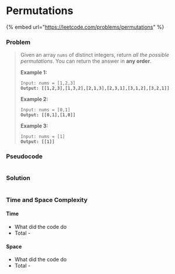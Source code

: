 # Permutations

{% embed url="https://leetcode.com/problems/permutations" %}

### Problem

> Given an array `nums` of distinct integers, return _all the possible permutations_. You can return the answer in **any order**.
>
> &#x20;
>
> **Example 1:**
>
> <pre><code>Input: nums = [1,2,3]
> <strong>Output: [[1,2,3],[1,3,2],[2,1,3],[2,3,1],[3,1,2],[3,2,1]]</strong></code></pre>
>
> **Example 2:**
>
> <pre><code>Input: nums = [0,1]
> <strong>Output: [[0,1],[1,0]]</strong></code></pre>
>
> **Example 3:**
>
> <pre><code>Input: nums = [1]
> <strong>Output: [[1]]</strong></code></pre>

### Pseudocode

```
```

### Solution

```
```

### Time and Space Complexity

#### Time

* What did the code do
* Total -

#### Space

* What did the code do
* Total -
